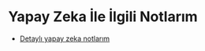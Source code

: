 # Yapay Zeka İle İlgili Notlarım

- [Detaylı yapay zeka notlarım](https://github.com/kaankaltakkiran/Linux_notlarim/tree/main/yapay_zeka_notlarim)
